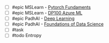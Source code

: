 - [ ] #epic MSLearn - [Pytorch Fundaments](https://learn.microsoft.com/en-us/training/paths/pytorch-fundamentals/?wt.mc_id=aiml-7486-cxa&source=learn)
- [ ] #epic MSLearn - [DP100 Azure ML](https://learn.microsoft.com/en-us/certifications/exams/dp-100)
- [ ] #epic PadhAI - [Deep Learning](https://padhai.onefourthlabs.in/courses/take/dl-feb-2019/lessons/5909127-overview-of-the-course)
- [ ] #epic PadhAI - [Foundations of Data Science](https://padhai.onefourthlabs.in/courses/take/data-science/lessons/10462395-engineering-aspects-of-data-science)
- [ ] #task
- [ ] #todo Entropy